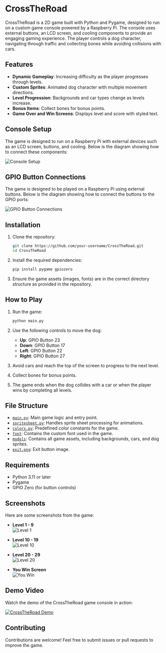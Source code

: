 # CrossTheRoad

CrossTheRoad is a 2D game built with Python and Pygame, designed to run on a custom game console powered by a Raspberry Pi. The console uses external buttons, an LCD screen, and cooling components to provide an engaging gaming experience. The player controls a dog character, navigating through traffic and collecting bones while avoiding collisions with cars.

## Features

- **Dynamic Gameplay**: Increasing difficulty as the player progresses through levels.
- **Custom Sprites**: Animated dog character with multiple movement directions.
- **Level Progression**: Backgrounds and car types change as levels increase.
- **Bonus Items**: Collect bones for bonus points.
- **Game Over and Win Screens**: Displays level and score with styled text.

## Console Setup

The game is designed to run on a Raspberry Pi with external devices such as an LCD screen, buttons, and cooling. Below is the diagram showing how to connect these components:

![Console Setup](images/rasp_i_ekran.png)

## GPIO Button Connections

The game is designed to be played on a Raspberry Pi using external buttons. Below is the diagram showing how to connect the buttons to the GPIO ports:

![GPIO Button Connections](images/gpio.png)

## Installation

1. Clone the repository:
   ```sh
   git clone https://github.com/your-username/CrossTheRoad.git
   cd CrossTheRoad
   ```

2. Install the required dependencies:
   ```sh
   pip install pygame gpiozero
   ```

3. Ensure the game assets (images, fonts) are in the correct directory structure as provided in the repository.

## How to Play

1. Run the game:
   ```sh
   python main.py
   ```

2. Use the following controls to move the dog:
   - **Up**: GPIO Button 23
   - **Down**: GPIO Button 17
   - **Left**: GPIO Button 22
   - **Right**: GPIO Button 27

3. Avoid cars and reach the top of the screen to progress to the next level.

4. Collect bones for bonus points.

5. The game ends when the dog collides with a car or when the player wins by completing all levels.

## File Structure

- [`main.py`](main.py): Main game logic and entry point.
- [`spritesheet.py`](spritesheet.py): Handles sprite sheet processing for animations.
- [`colors.py`](colors.py): Predefined color constants for the game.
- [`font`](font): Contains the custom font used in the game.
- [`models`](models): Contains all game assets, including backgrounds, cars, and dog sprites.
- [`exit.png`](exit.png): Exit button image.

## Requirements

- Python 3.11 or later
- Pygame
- GPIO Zero (for button controls)

## Screenshots

Here are some screenshots from the game:

- **Level 1 - 9**  
  ![Level 1](images/1-9level.png)

- **Level 10 - 19**  
  ![Level 10](images/10-19level.png)

- **Level 20 - 29**  
  ![Level 20](images/20-29level.png)

- **You Win Screen**  
  ![You Win](images/you_win.png)

## Demo Video

Watch the demo of the CrossTheRoad game console in action:

[![CrossTheRoad Demo](images/konsola.jpg)](https://www.youtube.com/shorts/12Ou5vSb2G8)

## Contributing

Contributions are welcome! Feel free to submit issues or pull requests to improve the game.

